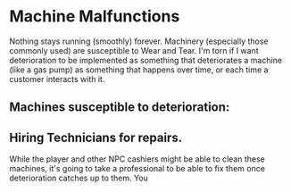 # Machine Malfunctions
Nothing stays running (smoothly) forever. Machinery (especially those commonly used) are susceptible to Wear and Tear. I'm torn if I want deterioration to be implemented as something that deteriorates a machine (like a gas pump) as something that happens over time, or each time a customer interacts with it. 
## Machines susceptible to deterioration:
###
###
###
## Hiring Technicians for repairs.
While the player and other NPC cashiers might be able to clean these machines, it's going to take a professional to be able to fix them once deterioration catches up to them. You 